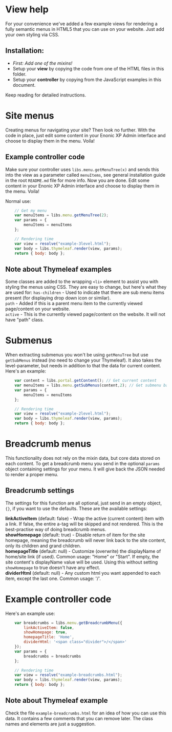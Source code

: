 # View help

For your convenience we've added a few example views for rendering a fully semantic menus in HTML5 that you can use on your website. Just add your own styling via CSS.

## Installation:

* *First: Add one of the mixins!*
* Setup your **view** by copying the code from one of the HTML files in this folder.
* Setup your **controller** by copying from the JavaScript examples in this document.

Keep reading for detailed instructions.

# Site menus

Creating menus for navigating your site? Then look no further. With the code in place, just edit some content in your Enonic XP Admin interface and choose to display them in the menu. Voíla!

## Example controller code

Make sure your controller uses `libs.menu.getMenuTree(x)` and sends this into the view as a parameter called `menuItems`, see general installation guide in the root `README.md` file for more info. Now you are done. Edit some content in your Enonic XP Admin interface and choose to display them in the menu. Voíla!

Normal use:

```javascript
	// Get my menu
	var menuItems = libs.menu.getMenuTree(2);
	var params = {
		menuItems = menuItems
	};

	// Rendering time
	var view = resolve("example-3level.html");
	var body = libs.thymeleaf.render(view, params);
	return { body: body };
```

## Note about Thymeleaf examples

Some classes are added to the wrapping `<li>` element to assist you with styling the menus using CSS. They are easy to change, but here's what they are used for:
`has-children` - Used to indicate that there are sub menu items present (for displaying drop down icon or similar).  
`path` - Added if this is a parent menu item to the currently viewed page/content on your website.  
`active` - This is the currently viewed page/content on the website. It will not have "path" class.

# Submenus

When extracting submenus you won't be using `getMenuTree` but use `getSubMenus` instead (no need to change your Thymeleaf). It also takes the level-parameter, but needs in addition to that the data for current content. Here's an example:

```javascript
	var content = libs.portal.getContent(); // Get current content
	var menuItems = libs.menu.getSubMenus(content,2); // Get submenu based on this content
	var params = {
		menuItems = menuItems
	};

	// Rendering time
	var view = resolve("example-2level.html");
	var body = libs.thymeleaf.render(view, params);
	return { body: body };
```

# Breadcrumb menus

This functionality does not rely on the mixin data, but core data stored on each content. To get a breadcrumb menu you send in the optional `params` object containing settings for your menu. It will give back the JSON needed to render a proper menu.

## Breadcrumb settings

The settings for this function are all optional, just send in an empty object, `{}`, if you want to use the defaults. These are the available settings:

**linkActiveItem** (default: false) - Wrap the active (current content) item with a link. If false, the entire a-tag will be skipped and not rendered. This is the best-practise way of doing breadcrumb menus.  
**showHomepage** (default: true) - Disable return of item for the site homepage, meaning the breadcrumb will never link back to the site content, only its children and grand children.  
**homepageTitle** (default: null) - Customize (overwrite) the displayName of home/site link (if used). Common usage: "Home" or "Start". If empty, the site content's displayName value will be used. Using this without setting `showHomepage` to true doesn't have any effect.  
**dividerHtml** (default: null) - Any custom html you want appended to each item, except the last one. Common usage: '<span class="divider">/</span>'.

# Example controller code

Here's an example use:

```javascript
	var breadcrumbs = libs.menu.getBreadcrumbMenu({
		linkActiveItem: false,
		showHomepage: true,
		homepageTitle: 'Home',
		dividerHtml: '<span class="divider">/</span>'
	});
	var params = {
		breadcrumbs = breadcrumbs
	};

	// Rendering time
	var view = resolve("example-breadcrumbs.html");
	var body = libs.thymeleaf.render(view, params);
	return { body: body };
```

## Note about Thymeleaf example

Check the file `example-breadcrumbs.html` for an idea of how you can use this data. It contains a few comments that you can remove later. The class names and elements are just a suggestion.
